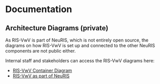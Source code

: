 # Documentation

## Architecture Diagrams (private)
As RIS-VwV is part of NeuRIS, which is not entirely open source, the diagrams on how RIS-VwV is set up and connected to the other NeuRIS components are not public either.

Internal staff and stakeholders can access the RIS-VwV diagrams here:
* [RIS-VwV Container Diagram](https://ris-reports.prod.ds4g.net/konzepte/systementwurf/diagramme/#vwvplanpng)
* [RIS-VwV as part of NeuRIS](https://ris-reports.prod.ds4g.net/konzepte/systementwurf/diagramme/#architectureintro06png)